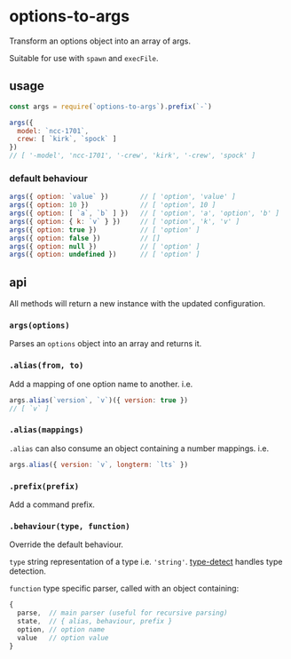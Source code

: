 # options-to-args

Transform an options object into an array of args.

Suitable for use with `spawn` and `execFile`.

## usage

```javascript
const args = require(`options-to-args`).prefix(`-`)

args({
  model: `ncc-1701`,
  crew: [ `kirk`, `spock` ]
})
// [ '-model', 'ncc-1701', '-crew', 'kirk', '-crew', 'spock' ]
```

### default behaviour

```javascript
args({ option: `value` })        // [ 'option', 'value' ]
args({ option: 10 })             // [ 'option', 10 ]
args({ option: [ `a`, `b` ] })   // [ 'option', 'a', 'option', 'b' ]
args({ option: { k: `v` } })     // [ 'option', 'k', 'v' ]
args({ option: true })           // [ 'option' ]
args({ option: false })          // []
args({ option: null })           // [ 'option' ]
args({ option: undefined })      // [ 'option' ]
```

## api

All methods will return a new instance with the updated configuration.

### `args(options)`

Parses an `options` object into an array and returns it.

### `.alias(from, to)`

Add a mapping of one option name to another. i.e.

```javascript
args.alias(`version`, `v`)({ version: true })
// [ `v` ]
```

### `.alias(mappings)`

`.alias` can also consume an object containing a number mappings. i.e.

```javascript
args.alias({ version: `v`, longterm: `lts` })
```

### `.prefix(prefix)`

Add a command prefix.

### `.behaviour(type, function)`

Override the default behaviour.

`type` string representation of a type i.e. `'string'`. [type-detect](https://github.com/chaijs/type-detect) handles type detection.

`function` type specific parser, called with an object containing:

```javascript
{
  parse,  // main parser (useful for recursive parsing)
  state,  // { alias, behaviour, prefix }
  option, // option name
  value   // option value
}
```
